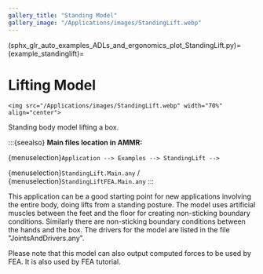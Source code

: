 ```yaml
---
gallery_title: "Standing Model"
gallery_image: "/Applications/images/StandingLift.webp"
---
```


(sphx_glr_auto_examples_ADLs_and_ergonomics_plot_StandingLift.py)=
(example_standinglift)=
# Lifting Model

````{sidebar} **Example**
<img src="/Applications/images/StandingLift.webp" width="70%" align="center">

````

Standing body model lifting a box.

:::{seealso}
**Main files location in AMMR:**

{menuselection}`Application --> Examples --> StandingLift -->`

{menuselection}`StandingLift.Main.any` /
{menuselection}`StandingLiftFEA.Main.any`
:::

This application can be a good starting point for new applications involving
the entire body, doing lifts from a standing posture. The model uses artificial
muscles between the feet and the floor for creating non-sticking boundary conditions.
Similarly there are non-sticking boundary conditions between the hands and the box.
The drivers for the model are listed in the file "JointsAndDrivers.any".

Please note that this model can also output computed forces to be used by FEA. It is also
used by FEA tutorial.



